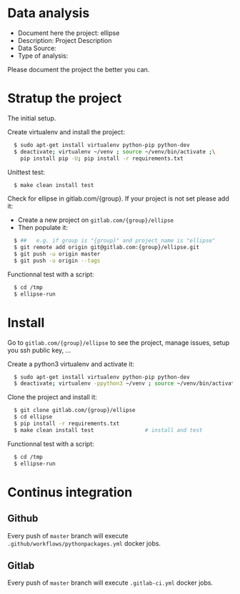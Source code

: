 # Data analysis
- Document here the project: ellipse
- Description: Project Description
- Data Source:
- Type of analysis:

Please document the project the better you can.

# Stratup the project

The initial setup.

Create virtualenv and install the project:
```bash
  $ sudo apt-get install virtualenv python-pip python-dev
  $ deactivate; virtualenv ~/venv ; source ~/venv/bin/activate ;\
    pip install pip -U; pip install -r requirements.txt
```

Unittest test:
```bash
  $ make clean install test
```

Check for ellipse in gitlab.com/{group}.
If your project is not set please add it:

- Create a new project on `gitlab.com/{group}/ellipse`
- Then populate it:

```bash
  $ ##   e.g. if group is "{group}" and project_name is "ellipse"
  $ git remote add origin git@gitlab.com:{group}/ellipse.git
  $ git push -u origin master
  $ git push -u origin --tags
```

Functionnal test with a script:
```bash
  $ cd /tmp
  $ ellipse-run
```
# Install
Go to `gitlab.com/{group}/ellipse` to see the project, manage issues,
setup you ssh public key, ...

Create a python3 virtualenv and activate it:
```bash
  $ sudo apt-get install virtualenv python-pip python-dev
  $ deactivate; virtualenv -ppython3 ~/venv ; source ~/venv/bin/activate
```

Clone the project and install it:
```bash
  $ git clone gitlab.com/{group}/ellipse
  $ cd ellipse
  $ pip install -r requirements.txt
  $ make clean install test                # install and test
```
Functionnal test with a script:
```bash
  $ cd /tmp
  $ ellipse-run
``` 

# Continus integration
## Github 
Every push of `master` branch will execute `.github/workflows/pythonpackages.yml` docker jobs.
## Gitlab
Every push of `master` branch will execute `.gitlab-ci.yml` docker jobs.
